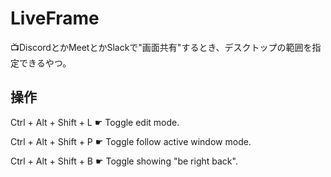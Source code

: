 # LiveFrame

📺DiscordとかMeetとかSlackで"画面共有"するとき、デスクトップの範囲を指定できるやつ。

## 操作

Ctrl + Alt + Shift + L ☛ Toggle edit mode.

Ctrl + Alt + Shift + P ☛ Toggle follow active window mode.

Ctrl + Alt + Shift + B ☛ Toggle showing "be right back".
